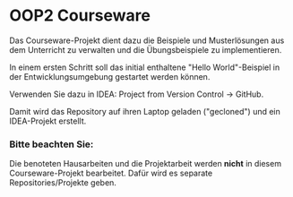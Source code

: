 # OOP2 Courseware

Das Courseware-Projekt dient dazu die Beispiele und Musterlösungen aus dem Unterricht zu verwalten und die Übungsbeispiele zu implementieren.

In einem ersten Schritt soll das initial enthaltene "Hello World"-Beispiel in der Entwicklungsumgebung gestartet werden können.

Verwenden Sie dazu in IDEA:  Project from Version Control -> GitHub.

Damit wird das Repository auf ihren Laptop geladen ("gecloned") und ein IDEA-Projekt erstellt. 

### Bitte beachten Sie:

Die benoteten Hausarbeiten und die Projektarbeit werden **nicht** in diesem Courseware-Projekt bearbeitet. Dafür wird es separate Repositories/Projekte geben.

